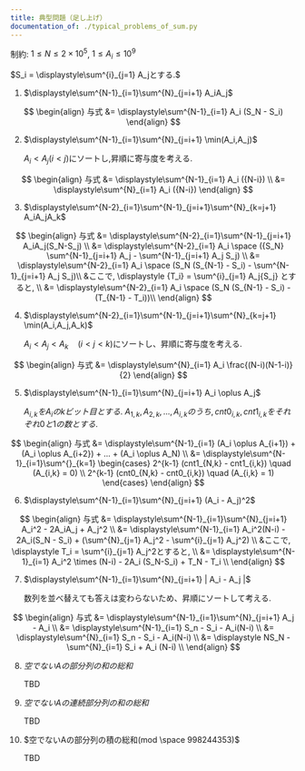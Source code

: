 ```yaml
---
title: 典型問題（足し上げ）
documentation_of: ./typical_problems_of_sum.py
---
```


制約: $1 \le N \le 2 \times 10^5$, $1 \le A_i \le 10^9$

$S_i = \displaystyle\sum^{i}_{j=1} A_jとする.$

1. $\displaystyle\sum^{N-1}_{i=1}\sum^{N}_{j=i+1} A_iA_j$

$$
\begin{align}
与式 &= \displaystyle\sum^{N-1}_{i=1} A_i (S_N - S_i)
\end{align}
$$

2. $\displaystyle\sum^{N-1}_{i=1}\sum^{N}_{j=i+1} \min(A_i,A_j)$

    $A_i < A_j (i<j)$にソートし,昇順に寄与度を考える.

$$
\begin{align}
与式 &= \displaystyle\sum^{N-1}_{i=1} A_i ({N-i}) \\
&= \displaystyle\sum^{N}_{i=1} A_i ({N-i})
\end{align}
$$

3. $\displaystyle\sum^{N-2}_{i=1}\sum^{N-1}_{j=i+1}\sum^{N}_{k=j+1} A_iA_jA_k$

$$
\begin{align}
与式 &= \displaystyle\sum^{N-2}_{i=1}\sum^{N-1}_{j=i+1} A_iA_j(S_N-S_j) \\
&= \displaystyle\sum^{N-2}_{i=1} A_i \space ({S_N} \sum^{N-1}_{j=i+1} A_j - \sum^{N-1}_{j=i+1} A_j S_j) \\
&= \displaystyle\sum^{N-2}_{i=1} A_i \space (S_N (S_{N-1} - S_i)  - \sum^{N-1}_{j=i+1} A_j S_j)\\
&ここで, \displaystyle {T_i} = \sum^{i}_{j=1} A_j{S_j} とすると, \\
&= \displaystyle\sum^{N-2}_{i=1} A_i \space (S_N (S_{N-1} - S_i)  - (T_{N-1} - T_i))\\
\end{align}
$$

4. $\displaystyle\sum^{N-2}_{i=1}\sum^{N-1}_{j=i+1}\sum^{N}_{k=j+1} \min(A_i,A_j,A_k)$

    $A_i < A_j < A_k \quad (i<j<k)$にソートし、昇順に寄与度を考える.

$$
\begin{align}
与式 &= \displaystyle\sum^{N}_{i=1} A_i \frac{(N-i)(N-1-i)}{2}
\end{align}
$$

5. $\displaystyle\sum^{N-1}_{i=1}\sum^{N}_{j=i+1} A_i \oplus A_j$

    $A_{i,k}をA_iのkビット目とする.$
    $A_{1,k},A_{2,k},...,A_{i,k}のうち, cnt0_{i,k}, cnt1_{i,k}をそれぞれ0と1の数とする.$

$$
\begin{align}
与式 &= \displaystyle\sum^{N-1}_{i=1} (A_i \oplus A_{i+1}) + (A_i \oplus A_{i+2}) + ... + (A_i \oplus A_N) \\
&= \displaystyle\sum^{N-1}_{i=1}\sum^{}_{k=1}
    \begin{cases}
    2^{k-1} (cnt1_{N,k} - cnt1_{i,k}) \quad (A_{i,k} = 0) \\
    2^{k-1} (cnt0_{N,k} - cnt0_{i,k}) \quad (A_{i,k} = 1) 
    \end{cases}
\end{align}
$$



6. $\displaystyle\sum^{N-1}_{i=1}\sum^{N}_{j=i+1} (A_i - A_j)^2$


$$
\begin{align}
与式 &= \displaystyle\sum^{N-1}_{i=1}\sum^{N}_{j=i+1} A_i^2 - 2A_iA_j + A_j^2 \\
&= \displaystyle\sum^{N-1}_{i=1} A_i^2(N-i) -  2A_i(S_N - S_i) + (\sum^{N}_{j=1} A_j^2 - \sum^{i}_{j=1} A_j^2) \\
&ここで, \displaystyle T_i = \sum^{i}_{j=1} A_j^2とすると, \\
&= \displaystyle\sum^{N-1}_{i=1} A_i^2 \times (N-i) -  2A_i (S_N-S_i) + T_N - T_i \\
\end{align}
$$

7. $\displaystyle\sum^{N-1}_{i=1}\sum^{N}_{j=i+1} | A_i - A_j |$

    数列を並べ替えても答えは変わらないため、昇順にソートして考える.

$$
\begin{align}
与式 &= \displaystyle\sum^{N-1}_{i=1}\sum^{N}_{j=i+1} A_j - A_i \\
&= \displaystyle\sum^{N-1}_{i=1} S_n - S_i - A_i(N-i)  \\
&= \displaystyle\sum^{N}_{i=1} S_n - S_i - A_i(N-i)  \\
&= \displaystyle NS_N - \sum^{N}_{i=1} S_i + A_i (N-i)  \\
\end{align}
$$

8. $空でないAの部分列の和の総和$

    TBD

9. $空でないAの連続部分列の和の総和$

    TBD

10. $空でないAの部分列の積の総和(mod \space 998244353)$

    TBD